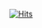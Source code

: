 [![Hits](https://hits.seeyoufarm.com/api/count/incr/badge.svg?url=https%3A%2F%2Fgithub.com%2Fcse-pebb&count_bg=%23FFDCDC&title_bg=%23DFDFDF&icon=&icon_color=%23E7E7E7&title=TODAY+%2F+TOTAL&edge_flat=true)](https://hits.seeyoufarm.com)
